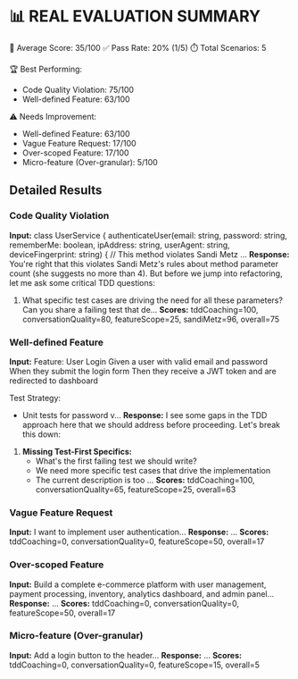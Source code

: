 
📊 REAL EVALUATION SUMMARY
========================
🎯 Average Score: 35/100
✅ Pass Rate: 20% (1/5)
⏱️  Total Scenarios: 5

🏆 Best Performing:
   - Code Quality Violation: 75/100
   - Well-defined Feature: 63/100

⚠️  Needs Improvement:
   - Well-defined Feature: 63/100
   - Vague Feature Request: 17/100
   - Over-scoped Feature: 17/100
   - Micro-feature (Over-granular): 5/100


## Detailed Results


### Code Quality Violation
**Input:** 
class UserService {
  authenticateUser(email: string, password: string, rememberMe: boolean, ipAddress: string, userAgent: string, deviceFingerprint: string) {
    // This method violates Sandi Metz ...
**Response:** You're right that this violates Sandi Metz's rules about method parameter count (she suggests no more than 4). But before we jump into refactoring, let me ask some critical TDD questions:

1. What specific test cases are driving the need for all these parameters? Can you share a failing test that de...
**Scores:** tddCoaching=100, conversationQuality=80, featureScope=25, sandiMetz=96, overall=75


### Well-defined Feature
**Input:** Feature: User Login
Given a user with valid email and password
When they submit the login form
Then they receive a JWT token and are redirected to dashboard

Test Strategy:
- Unit tests for password v...
**Response:** I see some gaps in the TDD approach here that we should address before proceeding. Let's break this down:

1. **Missing Test-First Specifics:**
   - What's the first failing test we should write?
   - We need more specific test cases that drive the implementation
   - The current description is too ...
**Scores:** tddCoaching=100, conversationQuality=65, featureScope=25, overall=63


### Vague Feature Request
**Input:** I want to implement user authentication...
**Response:** ...
**Scores:** tddCoaching=0, conversationQuality=0, featureScope=50, overall=17


### Over-scoped Feature
**Input:** Build a complete e-commerce platform with user management, payment processing, inventory, analytics dashboard, and admin panel...
**Response:** ...
**Scores:** tddCoaching=0, conversationQuality=0, featureScope=50, overall=17


### Micro-feature (Over-granular)
**Input:** Add a login button to the header...
**Response:** ...
**Scores:** tddCoaching=0, conversationQuality=0, featureScope=15, overall=5
